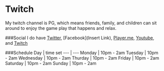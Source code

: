 # Twitch

My twitch channel is PG, which means friends, family, and children can sit around to enjoy the game play that happens and relax.

###Social
I do have [Twitter](twitter.com/Battery3996), [Facebook](Insert Link), [Player.me](Player.me/Battery3996), [Youtube](youtube.com/battery3996), and [Twitch](twitch.tv/Battery3996)



###Schedule
Day | time set
--- | ---
Monday | 10pm - 2am
Tuesday | 10pm - 2am
Wednesday | 10pm - 2am
Thurday | 10pm - 2am
Friday | 10pm - 2am
Saturday | 10pm - 2am
Sunday | 10pm - 2am
